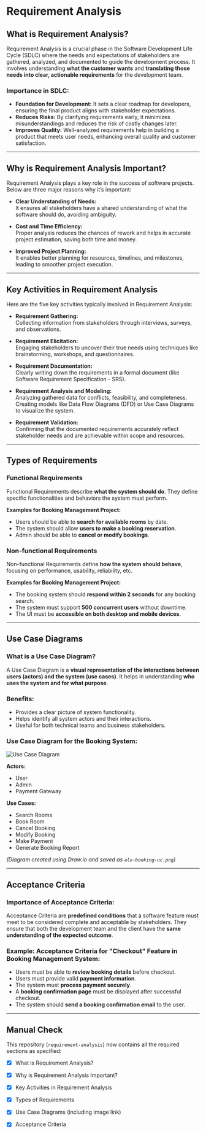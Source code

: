 # Requirement Analysis

## What is Requirement Analysis?

Requirement Analysis is a crucial phase in the Software Development Life Cycle (SDLC) where the needs and expectations of stakeholders are gathered, analyzed, and documented to guide the development process. It involves understanding **what the customer wants** and **translating those needs into clear, actionable requirements** for the development team.

### Importance in SDLC:
- **Foundation for Development:** It sets a clear roadmap for developers, ensuring the final product aligns with stakeholder expectations.
- **Reduces Risks:** By clarifying requirements early, it minimizes misunderstandings and reduces the risk of costly changes later.
- **Improves Quality:** Well-analyzed requirements help in building a product that meets user needs, enhancing overall quality and customer satisfaction.

---

## Why is Requirement Analysis Important?

Requirement Analysis plays a key role in the success of software projects. Below are three major reasons why it’s important:

- **Clear Understanding of Needs:**  
  It ensures all stakeholders have a shared understanding of what the software should do, avoiding ambiguity.

- **Cost and Time Efficiency:**  
  Proper analysis reduces the chances of rework and helps in accurate project estimation, saving both time and money.

- **Improved Project Planning:**  
  It enables better planning for resources, timelines, and milestones, leading to smoother project execution.

---

## Key Activities in Requirement Analysis

Here are the five key activities typically involved in Requirement Analysis:

- **Requirement Gathering:**  
  Collecting information from stakeholders through interviews, surveys, and observations.

- **Requirement Elicitation:**  
  Engaging stakeholders to uncover their true needs using techniques like brainstorming, workshops, and questionnaires.

- **Requirement Documentation:**  
  Clearly writing down the requirements in a formal document (like Software Requirement Specification - SRS).

- **Requirement Analysis and Modeling:**  
  Analyzing gathered data for conflicts, feasibility, and completeness. Creating models like Data Flow Diagrams (DFD) or Use Case Diagrams to visualize the system.

- **Requirement Validation:**  
  Confirming that the documented requirements accurately reflect stakeholder needs and are achievable within scope and resources.

---

## Types of Requirements

### Functional Requirements

Functional Requirements describe **what the system should do**. They define specific functionalities and behaviors the system must perform.

**Examples for Booking Management Project:**
- Users should be able to **search for available rooms** by date.
- The system should allow **users to make a booking reservation**.
- Admin should be able to **cancel or modify bookings**.

### Non-functional Requirements

Non-functional Requirements define **how the system should behave**, focusing on performance, usability, reliability, etc.

**Examples for Booking Management Project:**
- The booking system should **respond within 2 seconds** for any booking search.
- The system must support **500 concurrent users** without downtime.
- The UI must be **accessible on both desktop and mobile devices**.

---

## Use Case Diagrams

### What is a Use Case Diagram?

A Use Case Diagram is a **visual representation of the interactions between users (actors) and the system (use cases)**. It helps in understanding **who uses the system and for what purpose**.

### Benefits:
- Provides a clear picture of system functionality.
- Helps identify all system actors and their interactions.
- Useful for both technical teams and business stakeholders.

### Use Case Diagram for the Booking System:

![Use Case Diagram](./alx-booking-uc.png)

**Actors:**
- User
- Admin
- Payment Gateway

**Use Cases:**
- Search Rooms
- Book Room
- Cancel Booking
- Modify Booking
- Make Payment
- Generate Booking Report

*(Diagram created using Draw.io and saved as `alx-booking-uc.png`)*

---

## Acceptance Criteria

### Importance of Acceptance Criteria:

Acceptance Criteria are **predefined conditions** that a software feature must meet to be considered complete and acceptable by stakeholders. They ensure that both the development team and the client have the **same understanding of the expected outcome**.

### Example: Acceptance Criteria for "Checkout" Feature in Booking Management System:

- Users must be able to **review booking details** before checkout.
- Users must provide valid **payment information**.
- The system must **process payment securely**.
- A **booking confirmation page** must be displayed after successful checkout.
- The system should **send a booking confirmation email** to the user.

---

## Manual Check

This repository (`requirement-analysis`) now contains all the required sections as specified:

- [x] What is Requirement Analysis?
- [x] Why is Requirement Analysis Important?
- [x] Key Activities in Requirement Analysis
- [x] Types of Requirements
- [x] Use Case Diagrams (including image link)
- [x] Acceptance Criteria

